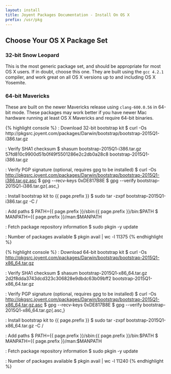 ```yaml
---
layout: install
title: Joyent Packages Documentation - Install On OS X
prefix: /usr/pkg
---
```


<div class="container">
	<h2 class="text-center">Choose Your OS X Package Set</h2>
	<div class="row">
	<div class="row">
		<div class="col-md-6">
			<h3 class="text-center">32-bit Snow Leopard</h3>
			<p>
				This is the most generic package set, and should be appropriate for most OS X
				users.  If in doubt, choose this one.  They are built using the
				<code>gcc 4.2.1</code> compiler, and work great on all OS X versions up to and
				including OS X Yosemite.
			</p>
		</div>
		<div class="col-md-6">
			<h3 class="text-center">64-bit Mavericks</h3>
			<p>
				These are built on the newer Mavericks release using <code>clang-600.0.56</code>
				in 64-bit mode.  These packages may work better if you have newer Mac hardware
				running at least OS X Mavericks and require 64-bit binaries.
			</p>
		</div>
	</div>
	<div class="row">
		<div class="col-md-6">
{% highlight console %}
: Download 32-bit bootstrap kit
$ curl -Os http://pkgsrc.joyent.com/packages/Darwin/bootstrap/bootstrap-2015Q1-i386.tar.gz

: Verify SHA1 checksum
$ shasum bootstrap-2015Q1-i386.tar.gz
57fd810c9900d51b0f49f5501286e2c2db0a28c8  bootstrap-2015Q1-i386.tar.gz

: Verify PGP signature (optional, requires gpg to be installed)
$ curl -Os http://pkgsrc.joyent.com/packages/Darwin/bootstrap/bootstrap-2015Q1-i386.tar.gz.asc
$ gpg --recv-keys 0xDE817B8E
$ gpg --verify bootstrap-2015Q1-i386.tar.gz{.asc,}

: Install bootstrap kit to {{ page.prefix }}
$ sudo tar -zxpf bootstrap-2015Q1-i386.tar.gz -C /

: Add paths
$ PATH={{ page.prefix }}/sbin:{{ page.prefix }}/bin:$PATH
$ MANPATH={{ page.prefix }}/man:$MANPATH

: Fetch package repository information
$ sudo pkgin -y update

: Number of packages available
$ pkgin avail | wc -l
  11375
{% endhighlight %}
		</div>
		<div class="col-md-6">
{% highlight console %}
: Download 64-bit bootstrap kit
$ curl -Os http://pkgsrc.joyent.com/packages/Darwin/bootstrap/bootstrap-2015Q1-x86_64.tar.gz

: Verify SHA1 checksum
$ shasum bootstrap-2015Q1-x86_64.tar.gz
2d2f8dda3743dcd323c306828e9dbdc63b09bff2  bootstrap-2015Q1-x86_64.tar.gz

: Verify PGP signature (optional, requires gpg to be installed)
$ curl -Os http://pkgsrc.joyent.com/packages/Darwin/bootstrap/bootstrap-2015Q1-x86_64.tar.gz.asc
$ gpg --recv-keys 0xDE817B8E
$ gpg --verify bootstrap-2015Q1-x86_64.tar.gz{.asc,}

: Install bootstrap kit to {{ page.prefix }}
$ sudo tar -zxpf bootstrap-2015Q1-x86_64.tar.gz -C /

: Add paths
$ PATH={{ page.prefix }}/sbin:{{ page.prefix }}/bin:$PATH
$ MANPATH={{ page.prefix }}/man:$MANPATH

: Fetch package repository information
$ sudo pkgin -y update

: Number of packages available
$ pkgin avail | wc -l
   11240
{% endhighlight %}
		</div>
	</div>
	</div>
</div>
